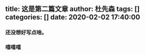 title: 这是第二篇文章
author: 杜先森
tags: []
categories: []
date: 2020-02-02 17:40:00
---
### 还没想好写点啥。
### 嘻嘻嘻